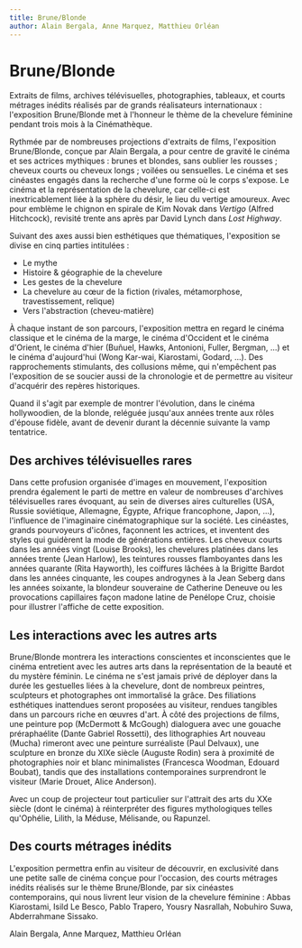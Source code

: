 ```yaml
---
title: Brune/Blonde
author: Alain Bergala, Anne Marquez, Matthieu Orléan
---
```

# Brune/Blonde

Extraits de films, archives télévisuelles, photographies, tableaux, et courts métrages inédits réalisés par de grands réalisateurs internationaux&nbsp;: l'exposition Brune/Blonde met à l'honneur le thème de la chevelure féminine pendant trois mois à la Cinémathèque.

Rythmée par de nombreuses projections d'extraits de films, l'exposition Brune/Blonde, conçue par Alain Bergala, a pour centre de gravité le cinéma et ses actrices mythiques&nbsp;: brunes et blondes, sans oublier les rousses&nbsp;; cheveux courts ou cheveux longs&nbsp;; voilées ou sensuelles. Le cinéma et ses cinéastes engagés dans la recherche d'une forme où le corps s'expose. Le cinéma et la représentation de la chevelure, car celle-ci est inextricablement liée à la sphère du désir, le lieu du vertige amoureux. Avec pour emblème le chignon en spirale de Kim Novak dans *Vertigo* (Alfred Hitchcock), revisité trente ans après par David Lynch dans *Lost Highway*.

Suivant des axes aussi bien esthétiques que thématiques, l'exposition se divise en cinq parties intitulées&nbsp;:

* Le mythe
* Histoire & géographie de la chevelure
* Les gestes de la chevelure
* La chevelure au cœur de la fiction (rivales, métamorphose, travestissement, relique)
* Vers l'abstraction (cheveu-matière)

À chaque instant de son parcours, l'exposition mettra en regard le cinéma classique et le cinéma de la marge, le cinéma d'Occident et le cinéma d'Orient, le cinéma d'hier (Buñuel, Hawks, Antonioni, Fuller, Bergman, ...) et le cinéma d'aujourd'hui (Wong Kar-wai, Kiarostami, Godard, ...). Des rapprochements stimulants, des collusions même, qui n'empêchent pas l'exposition de se soucier aussi de la chronologie et de permettre au visiteur d'acquérir des repères historiques.

Quand il s'agit par exemple de montrer l'évolution, dans le cinéma hollywoodien, de la blonde, reléguée jusqu'aux années trente aux rôles d'épouse fidèle, avant de devenir durant la décennie suivante la vamp tentatrice.

## Des archives télévisuelles rares

Dans cette profusion organisée d'images en mouvement, l'exposition prendra également le parti de mettre en valeur de nombreuses d'archives télévisuelles rares évoquant, au sein de diverses aires culturelles (USA, Russie soviétique, Allemagne, Égypte, Afrique francophone, Japon, ...), l'influence de l'imaginaire cinématographique sur la société. Les cinéastes, grands pourvoyeurs d'icônes, façonnent les actrices, et inventent des styles qui guidèrent la mode de générations entières. Les cheveux courts dans les années vingt (Louise Brooks), les chevelures platinées dans les années trente (Jean Harlow), les teintures rousses flamboyantes dans les années quarante (Rita Hayworth), les coiffures lâchées à la Brigitte Bardot dans les années cinquante, les coupes androgynes à la Jean Seberg dans les années soixante, la blondeur souveraine de Catherine Deneuve ou les provocations capillaires façon madone latine de Penélope Cruz, choisie pour illustrer l'affiche de cette exposition.

## Les interactions avec les autres arts

Brune/Blonde montrera les interactions conscientes et inconscientes que le cinéma entretient avec les autres arts dans la représentation de la beauté et du mystère féminin. Le cinéma ne s'est jamais privé de déployer dans la durée les gestuelles liées à la chevelure, dont de nombreux peintres, sculpteurs et photographes ont immortalisé la grâce. Des filiations esthétiques inattendues seront proposées au visiteur, rendues tangibles dans un parcours riche en œuvres d'art. À côté des projections de films, une peinture pop (McDermott & McGough) dialoguera avec une gouache préraphaélite (Dante Gabriel Rossetti), des lithographies Art nouveau (Mucha) rimeront avec une peinture surréaliste (Paul Delvaux), une sculpture en bronze du XIXe siècle (Auguste Rodin) sera à proximité de photographies noir et blanc minimalistes (Francesca Woodman, Edouard Boubat), tandis que des installations contemporaines surprendront le visiteur (Marie Drouet, Alice Anderson).

Avec un coup de projecteur tout particulier sur l'attrait des arts du XXe siècle (dont le cinéma) à réinterpréter des figures mythologiques telles qu'Ophélie, Lilith, la Méduse, Mélisande, ou Rapunzel.

## Des courts métrages inédits

L'exposition permettra enfin au visiteur de découvrir, en exclusivité dans une petite salle de cinéma conçue pour l'occasion, des courts métrages inédits réalisés sur le thème Brune/Blonde, par six cinéastes contemporains, qui nous livrent leur vision de la chevelure féminine&nbsp;: Abbas Kiarostami, Isild Le Besco, Pablo Trapero, Yousry Nasrallah, Nobuhiro Suwa, Abderrahmane Sissako.

Alain Bergala, Anne Marquez, Matthieu Orléan